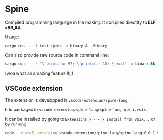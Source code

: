 # Spine

Compiled programming language in the making.
It compiles directlty to **ELF x86_64**.

Usage:
```sh
cargo run -- -f test.spine -o binary & ./binary
```

Can also provide raw source code in command line:
```sh
cargo run -- -r "\`printchar 97; \`printchar 10; \`exit" -o binary && ./binary
```
(woa what an amazing feature!!!¡¡)

## VSCode extension

The extension is developped in `vscode-extension/spine-lang`.

It is packaged in `vscode-extension/spine-lang/spine-lang-0.0.1.vsix`.

It can be installed by going to `Extensions > ··· > Install from VSIX...`
or by running
```sh
code --install-extension vscode-extension/spine-lang/spine-lang-0.0.1.vsix
```
